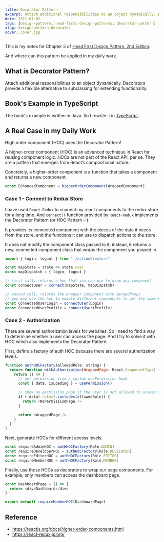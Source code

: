 ```yaml
---
title: Decorator Pattern
excerpt: Attach additional responsibilities to an object dynamically. Decorators provide a flexible alternative to subclassing for extending functionality.
date: 2021-07-02
tags: [design-pattern, head-first-design-patterns, decorator-pattern]
slug: design-pattern-decorator
cover: cover.jpg
---
```


This is my notes for Chapter 3 of [Head First Design Pattern, 2nd Edition](https://learning.oreilly.com/library/view/head-first-design/9781492077992/).

And where can this pattern be applied in my daily work.

## What is Decorator Pattern?

Attach additional responsibilities to an object dynamically. Decorators provide a flexible alternative to subclassing for extending functionality.

## Book's Example in TypeScript

The book's example is written in Java. So I rewrite it in [TypeScript](https://github.com/wtlin1228/typescript-head-first-design-patterns-2nd-edition/tree/main/03-starbuzz).

## A Real Case in my Daily Work

High order component (HOC) uses the Decorator Pattern!

A higher-order component (HOC) is an advanced technique in React for reusing component logic. HOCs are not part of the React API, per se. They are a pattern that emerges from React’s compositional nature.

Concretely, a higher-order component is a function that takes a component and returns a new component.

```js
const EnhancedComponent = higherOrderComponent(WrappedComponent)
```

### Case 1 - Connect to Redux Store

I have used `React-Redux` to connect my react components to the redux store for a long time. And `connect()` function provided by `React-Redux` implements the Decorator Pattern (or HOC Pattern ✅).

It provides its connected component with the pieces of the data it needs from the store, and the functions it can use to dispatch actions to the store.

It does not modify the component class passed to it; instead, it returns a new, connected component class that wraps the component you passed in.

```js
import { login, logout } from "./actionCreators"

const mapState = state => state.user
const mapDispatch = { login, logout }

// first call: returns a hoc that you can use to wrap any component
const connectUser = connect(mapState, mapDispatch)

// second call: returns the wrapper component with mergedProps
// you may use the hoc to enable different components to get the same behavior
const ConnectedUserLogin = connectUser(Login)
const ConnectedUserProfile = connectUser(Profile)
```

### Case 2 - Authorization

There are several authorization levels for websites. So I need to find a way to determine whether a user can access the page. And I try to solve it with HOC which also implements the Decorator Pattern.

First, define a factory of auth HOC because there are several authorization levels.

```js
function authHOCFactory(allowedRole: string) {
  return function withAuthorization(WrappedPage: React.ComponentType) {
    return () => {
      // get permission from a custom usePermission hook
      const { data, isLoading } = usePermission()

      // show no permission page if the user is not allowed to access this page
      if (!data?.roles?.includes(allowedRole)) {
        return <NoPermissionPage />
      }

      return <WrappedPage />
    }
  }
}
```

Next, generate HOCs for different access levels.

```js
const requireAdminHOC = authHOCFactory(Role.ADMIN)
const requireDeveloperHOC = authHOCFactory(Role.DEVELOPER)
const requireEditorHOC = authHOCFactory(Role.EDITOR)
const requireMemberHOC = authHOCFactory(Role.MEMBER)
```

Finally, use those HOCs as decorators to wrap our page components. For example, only members can access the dashboard page.

```js
const DashboardPage = () => {
  return <div>Dashboard</div>
}

export default requireMemberHOC(DashboardPage)
```

## Reference

- https://reactjs.org/docs/higher-order-components.html
- https://react-redux.js.org/
